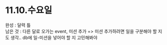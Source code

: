 # 11.10.수요일  
  
완성 : 달력 틀  
남은 것 : 다른 달로 오가는 event, 미션 추가 => 미션 추가하려면 일을 구분해야 할 지도 생각.. db에 일-미션을 넣어야 할 지 고민해봐야  
